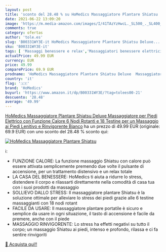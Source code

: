 ```yaml
---
layout: post
title: 'sconto del 28.48 % su HoMedics Massaggiatore Plantare Shiatsu   '
date: 2021-06-22 13:09:20
image: 'https://m.media-amazon.com/images/I/41TAzYzHwcL._SL500_._SL400_.jpg'
comments: true
category: ofertas
author: 'tole.es'
slug: 'B00331WY3E-it HoMedics Massaggiatore Plantare Shiatsu Deluxe...'
sku: 'B00331WY3E-it'
tags: [ 'Massaggi benessere e relax','Massaggiatori benessere elettrici','Massaggiatori benessere elettrici piedi','Massaggiatori elettrici manuali','Salute e benessere','Salute e cura della persona','homedics', ]
actualPrice: 49.99 EUR
currency: EUR
price: 49.99
comparePrice: 69.9 EUR
prodname: 'HoMedics Massaggiatore Plantare Shiatsu Deluxe  Massaggiatore per Piedi Elettrico con Funzione Calore  6 Nodi Rotanti e 18 Testine per un Massaggio ai Piedi Lenitivo e Rinvigorente  Bianco'
country: 'it'
flag: '🇮🇹'
brand: 'HoMedics'
buyurl: 'https://www.amazon.it/dp/B00331WY3E/?tag=tolees00-21'
descuento: '28.48'
average: '49.99'
---
```


[HoMedics Massaggiatore Plantare Shiatsu Deluxe  Massaggiatore per Piedi Elettrico con Funzione Calore  6 Nodi Rotanti e 18 Testine per un Massaggio ai Piedi Lenitivo e Rinvigorente  Bianco](https://www.amazon.it/dp/B00331WY3E/?tag=tolees00-21) ha un prezzo di 49.99 EUR (originale: 69.9 EUR) con uno sconto del 28.48 % sconto qui:

[![HoMedics Massaggiatore Plantare Shiatsu ](https://m.media-amazon.com/images/I/41TAzYzHwcL._SL500_._SL400_.jpg)](https://www.amazon.it/dp/B00331WY3E/?tag=tolees00-21)

ℹ️:

- FUNZIONE CALORE: La funzione massaggio Shiatsu con calore può essere attivata semplicemente premendo due volte il pulsante di accensione, per un trattamento distensivo e un relax totale
- LA CASA DEL BENESSERE: HoMedics ti aiuta a ridurre lo stress, distendere il corpo e rilassarti direttamente nella comodità di casa tua con i suoi prodotti da massaggio
- SOLLIEVO DALLO STRESS: Il massaggiatore plantare Shiatsu è la soluzione ottimale per alleviare lo stress dei piedi grazie alle 6 testine massaggianti con 18 nodi rotant
- FACILE DA USARE: Il massaggiatore plantare portatile è sicuro e semplice da usare in ogni situazione, il tasto di accensione è facile da premere, anche con il piede
- MASSAGGIO RINVIGORENTE: Lo stress ha effetti negativi su tutto il corpo; un massaggio Shiatsu ai piedi, intenso e profondo, rilassa e ci fa sentire rinvigoriti

[🛒 Acquista qui!!](https://www.amazon.it/dp/B00331WY3E/?tag=tolees00-21)
